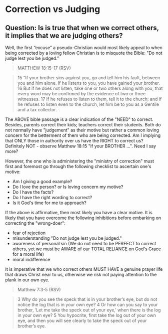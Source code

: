 # Correction vs Judging

## Question: Is is true that when we correct others, it implies that we are judging others?

Well, the first “excuse” a pseudo-Christian would most likely appeal to when being corrected by a loving fellow Christian is to misquote the Bible: "Do not judge lest you be judged."

> MATTHEW 18:15-17 (RSV)

> 15 “If your brother sins against you, go and tell him his fault, between you and him alone. If he listens to you, you have gained your brother. 16 But if he does not listen, take one or two others along with you, that every word may be confirmed by the evidence of two or three witnesses. 17 If he refuses to listen to them, tell it to the church; and if he refuses to listen even to the church, let him be to you as a Gentile and a tax collector.

The ABOVE bible passage is a clear indication of the "NEED" to correct. Besides, parents correct their kids; teachers correct their students. Both do not normally have "judgement" as their motive but rather a common loving concern for the betterment of them who are being corrected. Am I implying that ONLY those in authority over us have the RIGHT to correct us? Definitely NOT - observe Matthew 18:15 "If your BROTHER ...". Need I say more?

However, the one who is administering the "ministry of correction" must first and foremost go through the following checklist to ascertain one's motive:
- Am I giving a good example?
- Do I love the person? or Is loving concern my motive?
- Do I have the facts?
- Do I have the right wording to correct?
- Is it God's time for me to approach?

If the above is affirmative, then most likely you have a clear motive. It is likely that you have overcome the following inhibitions before embarking on correcting the "wrong-doer":
- fear of rejection
- misunderstanding "Do not judge lest you be judged."
- awareness of personal sin (We do not need to be PERFECT to correct others, yet we must be AWARE of our TOTAL RELIANCE on God's Grace for a moral life)
- moral indifference

It is imperative that we who correct others MUST HAVE a genuine prayer life that draws Christ near to us, otherwise we risk not paying attention to the plank in our own eye.

> Matthew 7:3-5 (RSV)

> 3 Why do you see the speck that is in your brother’s eye, but do not notice the log that is in your own eye? 4 Or how can you say to your brother, ‘Let me take the speck out of your eye,’ when there is the log in your own eye? 5 You hypocrite, first take the log out of your own eye, and then you will see clearly to take the speck out of your brother’s eye.


